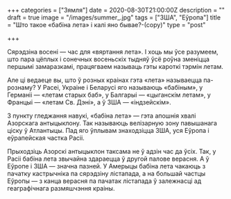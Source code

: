 +++
categories = ["Зямля"]
date = 2020-08-30T21:00:00Z
description = ""
draft = true
image = "/images/summer_.jpg"
tags = ["ЗША", "Еўропа"]
title = "Што такое «бабіна лета» і калі яно бывае?-(copy)"
type = "post"

+++
  
  
Сярэдзіна восені — час для «вяртання лета». І хоць мы ўсе разумеем, што пара цёплых і сонечных восеньскіх тыдняў ўсё роўна зменіцца першымі замаразкамі, працягваем называць гэты кароткi тэрмiн летам.  
  
Але ці ведаеце вы, што ў розных краінах гэта «лета» называецца па-рознаму? У Расеі, Украіне і Беларусі яго называюць «бабіным», у Германіі — «летам старых баб», у Балгарыі — «цыганскім летам», у Францыі — «летам Св. Дэні», а ў ЗША — «індзейскім».  
  
З пункту гледжання навукі, «бабіна лета» — гэта апошнія хвалі Азорскага антыцыклону. Так называюць велізарную зону павышанага ціску ў Атлантыцы. Пад яго ўплывам знаходзіцца ЗША, уся Еўропа і еўрапейская частка Расіі.  
  
Прыходзіць Азорскі антыцыклон таксама не ў адзін час да ўсіх. Так, у Расіі бабіна лета звычайна здараецца ў другой палове верасня. А ў Еўропе і ЗША — значна пазней. У Амерыцы бабіна лета чакаюць з пачатку кастрычніка па сярэдзіну лістапада, а на большай частцы Еўропы — з канца верасня па пачатак лістапада ў залежнасці ад геаграфічнага размяшчэння краіны.